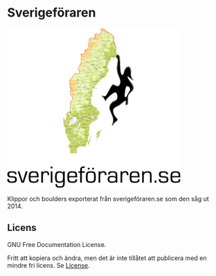 # Sverigeföraren

![Logo](sverigeforaren.png)

Klippor och boulders exporterat från sverigeföraren.se som den såg ut 2014.

## Licens
GNU Free Documentation License. 

Fritt att kopiera och ändra, men det är inte tillåtet att publicera med en mindre fri licens.
Se [License](LICENSE).
